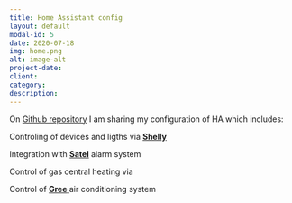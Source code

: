 ```yaml
---
title: Home Assistant config
layout: default
modal-id: 5
date: 2020-07-18
img: home.png
alt: image-alt
project-date: 
client: 
category:
description:
---
```



On [Github repository](https://github.com/kamiljaneczek/HA-Config) I am sharing my configuration of HA which includes:

Controling of devices and ligths via  [**Shelly**](https://shelly.cloud) 

Integration with [**Satel**](https://satel.pl) alarm system

Control of gas central heating via 

Control of [**Gree** ](https://global.gree.com//) air conditioning system


